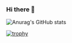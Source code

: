 ### Hi there 👋

![Anurag's GitHub stats](https://github-readme-stats.vercel.app/api?username=daniel-hiroike&show&icons=true&theme=dracula&count_private=true)

[![trophy](https://github-profile-trophy.vercel.app/?username=daniel-hiroike&theme=★★★&column=7)](https://github.com/ryo-ma/github-profile-trophy)
